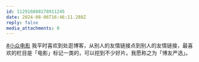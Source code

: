 ```yaml
---
id: 112916088178911245
date: 2024-08-06T16:46:11.288Z
reply: false
media_attachments: 0
---
```


[#小众电影](https://e5n.cc/tags/%E5%B0%8F%E4%BC%97%E7%94%B5%E5%BD%B1) 我平时喜欢到处逛博客，从别人的友情链接点到别人的友情链接，最喜欢的栏目是「电影」标记一类的，可以挖到不少好片。我愿称之为「博友严选」。


